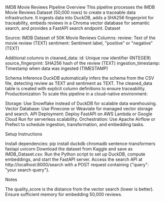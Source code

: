 IMDB Movie Reviews Pipeline
Overview
This pipeline processes the IMDB Movie Reviews Dataset (50,000 rows) to create a traceable data infrastructure. It ingests data into DuckDB, adds a SHA256 fingerprint for traceability, embeds reviews in a Chroma vector database for semantic search, and provides a FastAPI search endpoint.
Dataset

Source: IMDB Dataset of 50K Movie Reviews
Columns:
review: Text of the movie review (TEXT)
sentiment: Sentiment label, "positive" or "negative" (TEXT)


Additional columns in cleaned_data:
id: Unique row identifier (INTEGER)
source_fingerprint: SHA256 hash of the review (TEXT)
ingestion_timestamp: Timestamp when data was ingested (TIMESTAMP)



Schema Inference
DuckDB automatically infers the schema from the CSV file, detecting review as TEXT and sentiment as TEXT. The cleaned_data table is created with explicit column definitions to ensure traceability.
Productionization
To scale this pipeline in a cloud-native environment:

Storage: Use Snowflake instead of DuckDB for scalable data warehousing.
Vector Database: Use Pinecone or Weaviate for managed vector storage and search.
API Deployment: Deploy FastAPI on AWS Lambda or Google Cloud Run for serverless scalability.
Orchestration: Use Apache Airflow or Prefect to schedule ingestion, transformation, and embedding tasks.

Setup Instructions

Install dependencies: pip install duckdb chromadb sentence-transformers fastapi uvicorn
Download the dataset from Kaggle and save as IMDB_Dataset.csv.
Run the Python script to set up DuckDB, compute embeddings, and start the FastAPI server.
Access the search API at http://localhost:8000/search with a POST request containing {"query": "your search query"}.

Notes

The quality_score is the distance from the vector search (lower is better).
Ensure sufficient memory for embedding 50,000 reviews.
